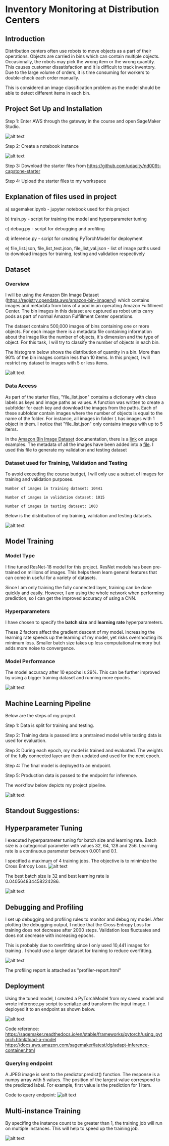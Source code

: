 # Inventory Monitoring at Distribution Centers

## Introduction

Distribution centers often use robots to move objects as a part of their operations. Objects are carried in bins which can contain multiple objects. Occasionally, the robots may pick the wrong item or the wrong quantity.  This causes customer dissatisfaction and it is difficult to track inventory. Due to the large volume of orders, it is time consuming for workers to double-check each order manually.  

This is considered an image classification problem as the model should be able to detect different items in each bin.  


## Project Set Up and Installation

Step 1: Enter AWS through the gateway in the course and open SageMaker Studio. 
 
![alt text](screenshots/project_setup.png)

Step 2: Create a notebook instance

![alt text](screenshots/notebook_instance.png)

Step 3: Download the starter files from https://github.com/udacity/nd009t-capstone-starter

Step 4: Upload the starter files to my workspace

## Explanation of files used in project

a) sagemaker.ipynb - jupyter notebook used for this project

b) train.py - script for training the model and hyperparameter tuning

c) debug.py - script for debugging and profiling

d) inference.py - script for creating PyTorchModel for deployment

e) file_list.json, file_list_test.json, file_list_val.json - list of image paths used to download images for training, testing and validation respectively



## Dataset

### Overview

I will be using the Amazon Bin Image Dataset (https://registry.opendata.aws/amazon-bin-imagery/) which contains images and metadata from bins of a pod in an operating Amazon Fulfillment Center. The bin images in this dataset are captured as robot units carry pods as part of normal Amazon Fulfillment Center operations.


The dataset contains 500,000 images of bins containing one or more objects. For each image there is a metadata file containing information about the image like the number of objects, it's dimension and the type of object. For this task, I will try to classify the number of objects in each bin.


The histogram below shows the distribution of quantity in a bin.  More than 90% of the bin images contain less than 10 items.  In this project, I will restrict my dataset to images with 5 or less items.  

 
![alt text](screenshots/data_distribution.png)


### Data Access

As part of the starter files, "file_list.json" contains a dictionary with class labels as keys and image paths as values. A function was written to create a subfolder for each key and download the images from the paths.  Each of these subfolder contain images where the number of objects is equal to the name of the folder. For instance, all images in folder `1` has images with 1 object in them. I notice that "file_list.json" only contains images with up to 5 items.

In the [Amazon Bin Image Dataset](https://registry.opendata.aws/amazon-bin-imagery/) documentation, there is a [link](https://github.com/silverbottlep/abid_challenge) on usage examples.  The metadata of all the images have been added into a [file](http://www.cs.unc.edu/~eunbyung/abidc/metadata.json).  I used this file to generate my validation and testing dataset

### Dataset used for Training, Validation and Testing

To avoid exceeding the course budget, I will only use a subset of images for training and validation purposes.  

	Number of images in training dataset: 10441 

	Number of images in validation dataset: 1015 

	Number of images in testing dataset: 1003 

Below is the distribution of my training, validation and testing datasets.

![alt text](screenshots/train_distribution.png)

## Model Training

### Model Type

I fine tuned ResNet-18 model for this project.  ResNet models has been pre-trained on millions of images.  This helps them learn general features that can come in useful for a variety of datasets.

Since I am only training the fully connected layer, training can be done quickly and easily. However, I am using the whole network when performing prediction, so I can get the improved accuracy of using a CNN.

### Hyperparameters

I have chosen to specify the **batch size** and **learning rate** hyperparameters. 

These 2 factors affect the gradient descent of my model.  Increasing the learning rate speeds up the learning of my model, yet risks overshooting its minimum loss.  Smaller batch size takes up less computational memory but adds more noise to convergence.

### Model Performance

The model accuracy after 10 epochs is 29%.   This can be further improved by using a bigger training dataset and running more epochs.

![alt text](screenshots/model_performance.png)


## Machine Learning Pipeline

Below are the steps of my project.

Step 1: Data is split for training and testing.

Step 2: Training data is passed into a pretrained model while testing data is used for evaluation.

Step 3: During each epoch, my model is trained and evaluated.  The weights of the fully connected layer are then updated and used for the next epoch.

Step 4: The final model is deployed to an endpoint.

Step 5: Production data is passed to the endpoint for inference.

The workflow below depicts my project pipeline.

![alt text](screenshots/pipeline.png)


## Standout Suggestions:

## Hyperparameter Tuning

I executed hyperparameter tuning for batch size and learning rate.  Batch size is a categorical parameter with values 32, 64, 128 and 256.  Learning rate is a continuous parameter between 0.001 and 0.1.

I specified a maximum of 4 training jobs.  The objective is to minimize the Cross Entropy Loss.
![alt text](screenshots/hyperparameter_tuning.png)

The best batch size is 32 and best learning rate is 0.040564834458224286.

![alt text](screenshots/best_hyperparameters.png)

## Debugging and Profiling

I set up debugging and profiling rules to monitor and debug my model.  After plotting the debugging output, I notice that the Cross Entropy Loss for training does not decrease after 2000 steps.  Validation loss fluctuates and does not decrease with increasing epochs.

This is probably due to overfitting since I only used 10,441 images for training .  I should use a larger dataset for training to reduce overfitting.

![alt text](screenshots/debugging_output.png)

The profiling report is attached as "profiler-report.html"

## Deployment

Using the tuned model, I created a PyTorchModel from my saved model and wrote inference.py script to serialize and transform the input image. I deployed it to an endpoint as shown below.

![alt text](screenshots/endpoint.png)

Code reference:
https://sagemaker.readthedocs.io/en/stable/frameworks/pytorch/using_pytorch.html#load-a-model
https://docs.aws.amazon.com/sagemaker/latest/dg/adapt-inference-container.html

### Querying endpoint

A JPEG image is sent to the predictor.predict() function.  The response is a numpy array with 5 values.  The position of the largest value correspond to the predicted label.  For example, first value is the prediction for 1 item.

Code to query endpoint:
![alt text](screenshots/query_endpoint.png)

## Multi-instance Training

By specifing the instance count to be greater than 1, the training job will run on multiple instances.  This will help to speed up the training job.

![alt text](screenshots/multi-instance.png)
